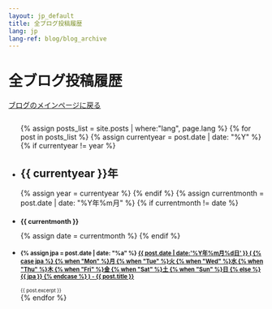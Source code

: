 ```yaml
---
layout: jp_default
title: 全ブログ投稿履歴
lang: jp
lang-ref: blog/blog_archive
---
```


# 全ブログ投稿履歴

<div id="toc_container">
	<div class="nav-buttons" style="font-size = 0.7em; width: 20em; float: left;">
		<div class="nav-btn" style="border:0;"><a href="/{{page.lang}}/blog"> ブログのメインページに戻る </a></div>
	</div><br><br>
	<ul id="toc_list">
		{% assign posts_list = site.posts | where:"lang", page.lang %}
	  	{% for post in posts_list %}
	  		{% assign currentyear = post.date | date: "%Y" %}
	  		{% if currentyear != year %}
	  			<li id="y{{currentyear}}"><h2>{{ currentyear }}年</h2></li>
	    		{% assign year = currentyear %}
    		{% endif %}
	  		{% assign currentmonth = post.date | date: "%Y年%m月" %}
		  	{% if currentmonth != date %}
	  			<li id="y{{currentmonth}}"><h3 style="font-size: 0.9em">{{ currentmonth }}</h3></li>
	    		{% assign date = currentmonth %}
    		{% endif %}
	    	<li>
	      		<h4 style="font-size: 0.8em">
	      			{% assign jpa = post.date | date: "%a" %}
	      			<a href="{{ post.url }}">
                        {{ post.date | date:'%Y年%m月%d日' }}
                            (
                        {% case jpa %}
                        	{% when "Mon" %}月
                        	{% when "Tue" %}火
                        	{% when "Wed" %}水
                        	{% when "Thu" %}木
                        	{% when "Fri" %}金
                        	{% when "Sat" %}土
                        	{% when "Sun" %}日
                        	{% else %}{{ jpa }}
                        {% endcase %}
                            ) - {{ post.title }}
                    </a>
	      		</h4>
	      		<div style="font-size: 0.7em">{{ post.excerpt }}</div>
	    	</li>
	  	{% endfor %}
	</ul>
</div>